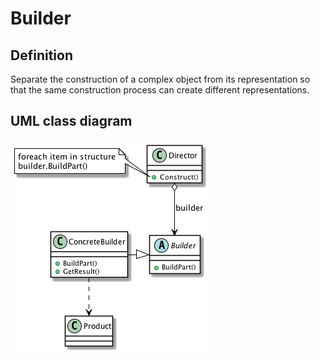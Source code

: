 # Builder

## Definition
Separate the construction of a complex object from its representation so that the same construction process can create different representations.
<BR>

## UML class diagram
![GitHub Logo](../../../docs/Diagrams/UML/DesignPatterns/Builder.png)
